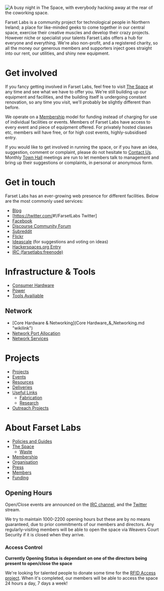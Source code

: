 ![A busy night in [The Space](The_Space.md "wikilink"), with everybody hacking away at the rear of the coworking space.](Rear_of_coworking_space.jpg "fig:A busy night in The Space, with everybody hacking away at the rear of the coworking space.")

Farset Labs is a community project for technological people in Northern Ireland; a place for like-minded geeks to come together in our central space, exercise their creative muscles and develop their crazy projects. However niche or specialist your talents Farset Labs offers a hub for everyone and everything. We're also non-profit, and a registered charity, so all the money our generous members and supporters inject goes straight into our rent, our utilities, and shiny new equipment.

Get involved
============

If you fancy getting involved in Farset Labs, feel free to visit [The Space](The_Space.md "wikilink") at any time and see what we have to offer you. We're still building up our equipment and facilities, and the building itself is undergoing constant renovation, so any time you visit, we'll probably be slightly different than before.

We operate on a [Membership](Membership.md "wikilink") model for funding instead of charging for use of individual facilities or events. Members of Farset Labs have access to every event and piece of equipment offered. For privately hosted classes etc, members will have free, or for high cost events, highly-subsidised entry.

If you would like to get involved in running the space, or if you have an idea, suggestion, comment or complaint, please do not hesitate to [Contact Us](Contact_Us.md "wikilink"). Monthly [Town Hall](Town_Hall.md "wikilink") meetings are run to let members talk to management and bring up their suggestions or complaints, in personal or anonymous form.

Get in touch
============

Farset Labs has an ever-growing web presence for different facilities. Below are the most commonly used services:

-   [Blog](http://farsetlabs.org.uk/blog/)
-   [<https://twitter.com/>#!/FarsetLabs Twitter]
-   [Facebook](https://www.facebook.com/FarsetLabs)
-   [Discourse Community Forum](http://discourse.farsetlabs.org.uk)
-   [Subreddit](http://www.reddit.com/r/farsetlabs)
-   [Flickr](http://www.flickr.com/groups/farset_labs)
-   [Ideascale](http://farsetlabs.ideascale.com/) (for suggestions and voting on ideas)
-   [Hackerspaces.org Entry](http://hackerspaces.org/wiki/FarsetLabs)
-   [IRC (farsetlabs:freenode)](http://webchat.freenode.net/?channels=farsetlabs)

Infrastructure & Tools
======================

-   [Consumer Hardware](Consumer_Hardware.md "wikilink")
-   [Power](Power.md "wikilink")
-   [Tools Availiable](Tools_Availiable.md "wikilink")

Network
-------

-   [Core Hardware & Networking](Core Hardware_&_Networking.md "wikilink")
-   [Network Port Allocation](Network_Port_Allocation.md "wikilink")
-   [Network Services](Network_Services.md "wikilink")

Projects
========

-   [Projects](Projects.md "wikilink")
-   [Events](Events.md "wikilink")
-   [Resources](Resources.md "wikilink")
-   [Deliveries](Deliveries.md "wikilink")
-   [Useful Links](Useful_Links.md "wikilink")
    -   [Fabrication](Fabrication.md "wikilink")
    -   [Research](Research.md "wikilink")
-   [Outreach Projects](Outreach_Projects.md "wikilink")

About Farset Labs
=================

-   [Policies and Guides](Policies_and_Guides.md "wikilink")
-   [The Space](The_Space.md "wikilink")
    -   [Waste](Waste.md "wikilink")
-   [Membership](Membership.md "wikilink")
-   [Organisation](Organisation.md "wikilink")
-   [Press](Press.md "wikilink")
-   [Members](Members.md "wikilink")
-   [Funding](Funding.md "wikilink")

Opening Hours
-------------

Open/Close events are announced on the [IRC channel](http://webchat.freenode.net/?randomnick=1&channels=farsetlabs&uio=d4), and the [Twitter](http://www.twitter.com/farsetlabs) stream.

We try to maintain 1000-2200 opening hours but these are by no means guaranteed, due to prior commitments of our members and directors. Any regularly-visiting members will be able to open the space via Weavers Court Security if it is closed when they arrive.

### Access Control

**Currently Opening Status is dependant on one of the directors being present to open/close the space**

We're looking for talented people to donate some time for the [RFID Access project](http://unit1.farsetlabs.org.uk/redmine/projects/farset-rfid-acc). When it's completed, our members will be able to access the space 24 hours a day, 7 days a week!
